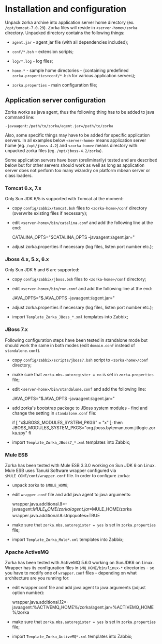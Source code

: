 
# Installation and configuration

Unpack zorka archive into application server home directory (ex. `/opt/tomcat-7.0.29`).
Zorka files will reside in `<server-home>/zorka` directory.  Unpacked directory contains
the following things:


* `agent.jar` - agent jar file (with all dependencies included);

* `conf/*.bsh` - extension scripts;

* `log/*.log` - log files;

* `home.*` - sample home directories -  (containing predefined `zorka.properties+conf/*.bsh` for various application
servers);

* `zorka.properties` - main configuration file;


## Application server configuration

Zorka works as java agent, thus the following thing has to be added to java command line:

    -javaagent:/path/to/zorka/agent.jar=/path/to/zorka

Also, some specific things may have to be added for specific application servers. In all examples below `<server-home>`
means application server home (eg. `/opt/jboss-4.2`) and `<zorka-home>` means directory with unpacked zorka files
(eg. `/opt/jboss-4.2/zorka`).

Some application servers have been (preliminarily) tested and are described below but for other servers should work as
well as long as application server does not perform too many wizardry on platform mbean server or class loaders.



### Tomcat 6.x, 7.x

Only Sun JDK 6/5 is supported with Tomcat at the moment:

* copy `config/zabbix/tomcat.bsh` files to `<zorka-home>/conf` directory (overwrite existing files if necessary);

* edit `<server-home>/bin/catalina.conf` and add the following line at the end:


    CATALINA_OPTS="$CATALINA_OPTS -javaagent:<zorka-home>/agent.jar=<zorka-home>"

* adjust zorka.properties if necessary (log files, listen port number etc.);


### Jboss 4.x, 5.x, 6.x

Only Sun JDK 5 and 6 are supported:

* copy `config/zabbix/jboss.bsh` files to `<zorka-home>/conf` directory;

* edit `<server-home>/bin/run.conf` and add the following line at the end:


    JAVA_OPTS="$JAVA_OPTS -javaagent:<zorka-home>/agent.jar=<zorka-home>"

* adjust zorka.properties if necessary (log files, listen port number etc.);

* import `Template_Zorka_JBoss_*.xml` templates into Zabbix;



### JBoss 7.x

Following configuration steps have been tested in standalone mode but should work the same in both modes
(edit `domain.conf` instead of `standalone.conf`).

* copy `config/zabbix/scripts/jboss7.bsh` script to `<zorka-home>/conf` directory;

* make sure that `zorka.mbs.autoregister = no` is set in `zorka.properties` file;

* edit `<server-home>/bin/standalone.conf` and add the following line:


    JAVA_OPTS="$JAVA_OPTS -javaagent:<zorka-home>/agent.jar=<zorka-home>"


* add zorka's bootstrap package to JBoss system modules - find and change the setting in `standalone.conf` file:


    if [ "x$JBOSS_MODULES_SYSTEM_PKGS" = "x" ]; then
       JBOSS_MODULES_SYSTEM_PKGS="org.jboss.byteman,com.jitlogic.zorka.spy"
    fi

* import `Template_Zorka_JBoss7_*.xml` templates into Zabbix;


### Mule ESB

Zorka has been tested with Mule ESB 3.3.0 working on Sun JDK 6 on Linux. Mule ESB uses Tanuki Software wrapper
configured via `$MULE_CONF/conf/wrapper.conf` file. In order to configure zorka:

* unpack zorka to `$MULE_HOME`;

* edit `wrapper.conf` file and add java agent to java arguments:


    wrapper.java.additional.8=-javaagent:$MULE_HOME/zorka/agent.jar=$MULE_HOME/zorka
    wrapper.java.additional.8.stripquotes=TRUE

* make sure that `zorka.mbs.autoregister = yes` is set in `zorka.properties` file;

* import `Template_Zorka_Mule*.xml` templates into Zabbix;


### Apache ActiveMQ

Zorka has been tested with ActiveMQ 5.6.0 working on SunJDK6 on Linux. Wrapper has its configuration files in
`$MQ_HOME/bin/linux-*` directories - so you have to modify one of `wrapper.conf` files  - depending on what
architecture are you running for:

* edit wrapper.conf file and add java agent to java arguments (adjust option number):


    wrapper.java.additional.12=-javaagent:%ACTIVEMQ_HOME%/zorka/agent.jar=%ACTIVEMQ_HOME%/zorka

* make sure that `zorka.mbs.autoregister = yes` is set in `zorka.properties` file;

* import `Template_Zorka_ActiveMQ*.xml` templates into Zabbix;



